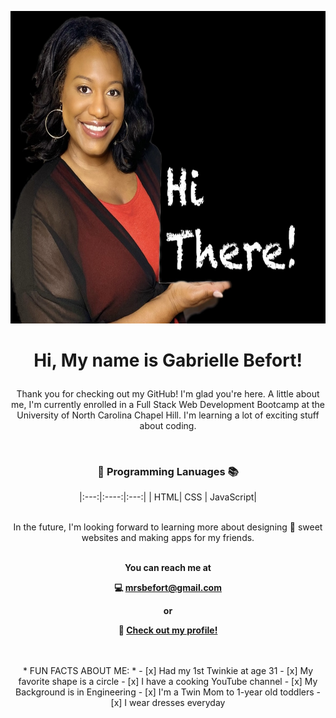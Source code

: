 <p align="center">
 <img src="./images/IMG_7855.JPG" width="700" height="500">
</p>


<h1><p align="center"> Hi, My name is Gabrielle Befort!</p></h1>

<p align="center">
Thank you for checking out my GitHub! I'm glad you're here. A little about me, I'm currently enrolled in a Full Stack Web Development Bootcamp at the University of North Carolina Chapel Hill. I'm learning a lot of exciting stuff about coding. </p>
 <br>
<div align="center">
 
 <h3>📝 Programming Lanuages 📚 </h3>
|:---:|:----:|:---:|
| HTML| CSS | JavaScript|
 
<div>

<br>

In the future, I'm looking forward to learning more about designing 🍭 sweet websites and making apps for my friends. 
<br>
 <br>

<strong>You can reach me at 
 
💻  mrsbefort@gmail.com 

or 

🔗 [Check out my profile!](http://mrsbefort.github.io/Looking-for-a-Developer/)
 </strong>

<br>
  <br>
* FUN FACTS ABOUT ME: *
- [x] Had my 1st Twinkie at age 31 
- [x] My favorite shape is a circle
- [x] I have a cooking YouTube channel 
- [x] My Background is in Engineering
- [x] I'm a Twin Mom to 1-year old toddlers
- [x] I wear dresses everyday




